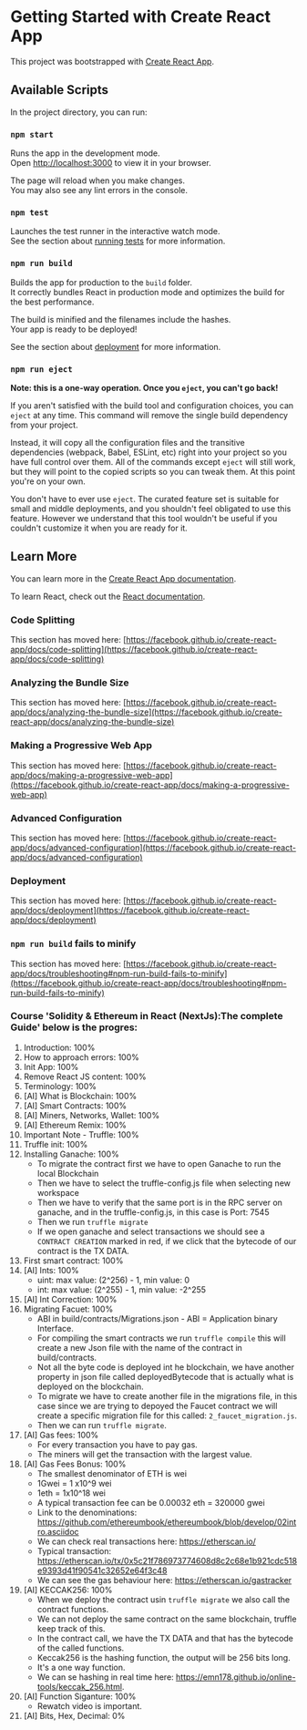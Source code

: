 # Getting Started with Create React App

This project was bootstrapped with [Create React App](https://github.com/facebook/create-react-app).

## Available Scripts

In the project directory, you can run:

### `npm start`

Runs the app in the development mode.\
Open [http://localhost:3000](http://localhost:3000) to view it in your browser.

The page will reload when you make changes.\
You may also see any lint errors in the console.

### `npm test`

Launches the test runner in the interactive watch mode.\
See the section about [running tests](https://facebook.github.io/create-react-app/docs/running-tests) for more information.

### `npm run build`

Builds the app for production to the `build` folder.\
It correctly bundles React in production mode and optimizes the build for the best performance.

The build is minified and the filenames include the hashes.\
Your app is ready to be deployed!

See the section about [deployment](https://facebook.github.io/create-react-app/docs/deployment) for more information.

### `npm run eject`

**Note: this is a one-way operation. Once you `eject`, you can't go back!**

If you aren't satisfied with the build tool and configuration choices, you can `eject` at any time. This command will remove the single build dependency from your project.

Instead, it will copy all the configuration files and the transitive dependencies (webpack, Babel, ESLint, etc) right into your project so you have full control over them. All of the commands except `eject` will still work, but they will point to the copied scripts so you can tweak them. At this point you're on your own.

You don't have to ever use `eject`. The curated feature set is suitable for small and middle deployments, and you shouldn't feel obligated to use this feature. However we understand that this tool wouldn't be useful if you couldn't customize it when you are ready for it.

## Learn More

You can learn more in the [Create React App documentation](https://facebook.github.io/create-react-app/docs/getting-started).

To learn React, check out the [React documentation](https://reactjs.org/).

### Code Splitting

This section has moved here: [https://facebook.github.io/create-react-app/docs/code-splitting](https://facebook.github.io/create-react-app/docs/code-splitting)

### Analyzing the Bundle Size

This section has moved here: [https://facebook.github.io/create-react-app/docs/analyzing-the-bundle-size](https://facebook.github.io/create-react-app/docs/analyzing-the-bundle-size)

### Making a Progressive Web App

This section has moved here: [https://facebook.github.io/create-react-app/docs/making-a-progressive-web-app](https://facebook.github.io/create-react-app/docs/making-a-progressive-web-app)

### Advanced Configuration

This section has moved here: [https://facebook.github.io/create-react-app/docs/advanced-configuration](https://facebook.github.io/create-react-app/docs/advanced-configuration)

### Deployment

This section has moved here: [https://facebook.github.io/create-react-app/docs/deployment](https://facebook.github.io/create-react-app/docs/deployment)

### `npm run build` fails to minify

This section has moved here: [https://facebook.github.io/create-react-app/docs/troubleshooting#npm-run-build-fails-to-minify](https://facebook.github.io/create-react-app/docs/troubleshooting#npm-run-build-fails-to-minify)

### Course 'Solidity & Ethereum in React (NextJs):The complete Guide' below is the progres:
1. Introduction: 100%
2. How to approach errors: 100%
3. Init App: 100%
4. Remove React JS content: 100%
5. Terminology: 100%
6. [AI] What is Blockchain: 100%
7. [AI] Smart Contracts: 100%
8. [AI] Miners, Networks, Wallet: 100%
9. [AI] Ethereum Remix: 100%
10. Important Note - Truffle: 100%
11. Truffle init: 100%
12. Installing Ganache: 100%
    - To migrate the contract first we have to open Ganache to run the local Blockchain
    - Then we have to select the truffle-config.js file when selecting new workspace
    - Then we have to verify that the same port is in the RPC server on ganache, and in the truffle-config.js, in this case is Port: 7545
    - Then we run `truffle migrate`
    - If we open ganache and select transactions we should see a `CONTRACT CREATION` marked in red, if we click that the bytecode of our contract is the TX DATA.
13. First smart contract: 100%
14. [AI] Ints: 100%
    - uint: max value: (2^256) - 1, min value: 0
    - int: max value: (2^255) - 1, min value: -2^255
15. [AI] Int Correction: 100%
16. Migrating Facuet: 100%
    - ABI in build/contracts/Migrations.json - ABI = Application binary Interface.
    - For compiling the smart contracts we run `truffle compile` this will create a new Json file with the name of the contract in build/contracts.
    - Not all the byte code is deployed int he blockchain, we have another property in json file called deployedBytecode that is actually what is deployed on the blockchain.
    - To migrate we have to create another file in the migrations file, in this case since we are trying to depoyed the Faucet contract we will create a specific migration file for this called: `2_faucet_migration.js`.
    - Then we can run `truffle migrate`.
17. [AI] Gas fees: 100%
    - For every transaction you have to pay gas.
    - The miners will get the transaction with the largest value.
18. [AI] Gas Fees Bonus: 100%
    - The smallest denominator of ETH is wei 
    - 1Gwei = 1 x10^9 wei
    - 1eth = 1x10^18 wei
    - A typical transaction fee can be 0.00032 eth = 320000 gwei
    - Link to the denominations: https://github.com/ethereumbook/ethereumbook/blob/develop/02intro.asciidoc
    - We can check real transactions here: https://etherscan.io/
    - Typical transaction: https://etherscan.io/tx/0x5c21f786973774608d8c2c68e1b921cdc518e9393d41f90541c32652e64f3c48
    - We can see the gas behaviour here: https://etherscan.io/gastracker
19. [AI] KECCAK256: 100%
    - When we deploy the contract usin `truffle migrate` we also call the contract functions.
    - We can not deploy the same contract on the same blockchain, truffle keep track of this.
    - In the contract call, we have the TX DATA and that has the bytecode of the called functions.
    - Keccak256 is the hashing function, the output will be 256 bits long.
    - It's a one way function.
    - We can se hashing in real time here: https://emn178.github.io/online-tools/keccak_256.html.
20. [AI] Function Siganture: 100%
    - Rewatch video is important.
21. [AI] Bits, Hex, Decimal: 0%

